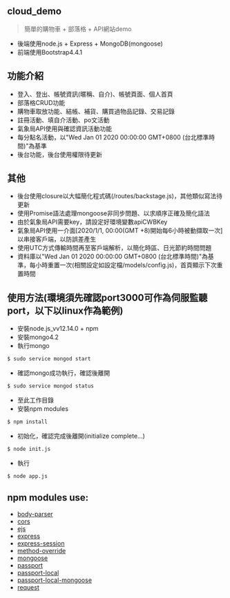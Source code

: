 ## cloud_demo

> 簡單的購物車 + 部落格 + API網站demo

* 後端使用node.js + Express + MongoDB(mongoose)
* 前端使用Bootstrap4.4.1

## 功能介紹
* 登入、登出、帳號資訊(暱稱、自介)、帳號頁面、個人首頁
* 部落格CRUD功能
* 購物車取放功能、結帳、補貨、購買過物品記錄、交易記錄
* 註冊活動、填自介活動、po文活動
* 氣象局API使用與確認資訊活動功能
* 每分點名活動，以"Wed Jan 01 2020 00:00:00 GMT+0800 (台北標準時間)"為基準
* 後台功能，後台使用權限待更新

## 其他
* 後台使用closure以大幅簡化程式碼(/routes/backstage.js)，其他類似寫法待更新
* 使用Promise語法處理mongoose非同步問題、以求順序正確及簡化語法
* 由於氣象局API需要key，請設定好環境變數apiCWBKey
* 氣象局API使用一介面[2020/1/1, 00:00(GMT +8)開始每6小時被動擷取一次]以串接客戶端，以防誤差產生
* 使用UTC方式傳輸時間再至客戶端解析，以簡化時區、日光節約時間問題
* 資料庫以"Wed Jan 01 2020 00:00:00 GMT+0800 (台北標準時間)"為基準，每小時重置一次(相關設定如設定檔/models/config.js)，首頁顯示下次重置時間



## 使用方法(環境須先確認port3000可作為伺服監聽port，以下以linux作為範例)

* 安裝node.js_vv12.14.0 + npm
* 安裝mongo4.2
* 執行mongo
```sh
$ sudo service mongod start
```
* 確認mongo成功執行，確認後離開
```sh
$ sudo service mongod status
```
* 至此工作目錄
* 安裝npm modules
```sh
$ npm install
```
* 初始化，確認完成後離開(initialize complete...)
```sh
$ node init.js
```
* 執行
```sh
$ node app.js
```


## npm modules use:
* [body-parser](https://www.npmjs.com/package/body-parser)
* [cors](https://www.npmjs.com/package/cors)
* [ejs](https://www.npmjs.com/package/ejs)
* [express](https://www.npmjs.com/package/express)
* [express-session](https://www.npmjs.com/package/express-session)
* [method-override](https://www.npmjs.com/package/method-override)
* [mongoose](https://www.npmjs.com/package/mongoose)
* [passport](https://www.npmjs.com/package/passport)
* [passport-local](https://www.npmjs.com/package/passport-local)
* [passport-local-mongoose](https://www.npmjs.com/package/passport-local-mongoose)
* [request](https://www.npmjs.com/package/request)
